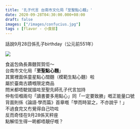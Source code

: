 ```yaml
---
title: '孔子代言 台南市文化局「至聖點心麵」'
date: 2020-09-28T04:30:00.000+08:00
draft: false
images: ["/images/confucius.jpg"]
tags : [flavor - 小食部]
---
```


話說9月28日係孔子birthday（公元前551年）  

![](/images/confucius.jpg)  

食返包偽長壽麵賀賀佢～  
台南市文化局「**至聖點心麵**」  
其實裡面係童星點心闊麵（模範生點心麵）啦  
屬於臺南古蹟嘅限定商品  
問米都唔駛就搵咗至聖先師孔子代言加持  
仲有佢嗰兩句「讀書要多用點心」同「一定要致勝」嘅正能量口號  
背面則係《論語‧學而篇》首章嘅「學而時習之，不亦說乎！」  
不過食完又冇覺得自己叻咗  
反而奇怪在9月28係天秤座  
點解佢生得一啲都唔靚仔嘅？  
